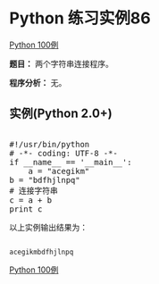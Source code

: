 Python 练习实例86
=============

 [Python 100例](python-100-examples.md)


 **题目：** 两个字符串连接程序。

 **程序分析：** 无。

  实例(Python 2.0+)
---------------

 <pre>

#!/usr/bin/python
# -*- coding: UTF-8 -*-
if __name__ == '__main__':
    a = "acegikm"
b = "bdfhjlnpq"
# 连接字符串
c = a + b
print c
</pre>

 以上实例输出结果为：


```

acegikmbdfhjlnpq

```

 [Python 100例](python-100-examples.md)
